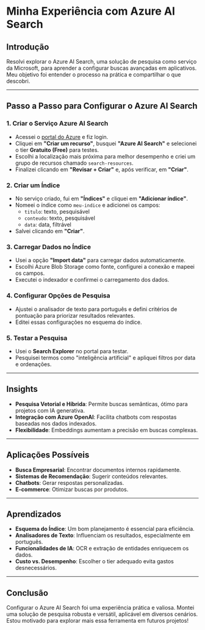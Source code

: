 # Minha Experiência com Azure AI Search

## Introdução
Resolvi explorar o Azure AI Search, uma solução de pesquisa como serviço da Microsoft, para aprender a configurar buscas avançadas em aplicativos. Meu objetivo foi entender o processo na prática e compartilhar o que descobri.

---

## Passo a Passo para Configurar o Azure AI Search

### 1. Criar o Serviço Azure AI Search
- Acessei o [portal do Azure](https://portal.azure.com) e fiz login.
- Cliquei em **"Criar um recurso"**, busquei **"Azure AI Search"** e selecionei o tier **Gratuito (Free)** para testes.
- Escolhi a localização mais próxima para melhor desempenho e criei um grupo de recursos chamado `search-resources`.
- Finalizei clicando em **"Revisar + Criar"** e, após verificar, em **"Criar"**.

### 2. Criar um Índice
- No serviço criado, fui em **"Índices"** e cliquei em **"Adicionar índice"**.
- Nomeei o índice como `meu-indice` e adicionei os campos:
  - `titulo`: texto, pesquisável
  - `conteudo`: texto, pesquisável
  - `data`: data, filtrável
- Salvei clicando em **"Criar"**.

### 3. Carregar Dados no Índice
- Usei a opção **"Import data"** para carregar dados automaticamente.
- Escolhi Azure Blob Storage como fonte, configurei a conexão e mapeei os campos.
- Executei o indexador e confirmei o carregamento dos dados.

### 4. Configurar Opções de Pesquisa
- Ajustei o analisador de texto para português e defini critérios de pontuação para priorizar resultados relevantes.
- Editei essas configurações no esquema do índice.

### 5. Testar a Pesquisa
- Usei o **Search Explorer** no portal para testar.
- Pesquisei termos como "inteligência artificial" e apliquei filtros por data e ordenações.

---

## Insights
- **Pesquisa Vetorial e Híbrida**: Permite buscas semânticas, ótimo para projetos com IA generativa.
- **Integração com Azure OpenAI**: Facilita chatbots com respostas baseadas nos dados indexados.
- **Flexibilidade**: Embeddings aumentam a precisão em buscas complexas.

---

## Aplicações Possíveis
- **Busca Empresarial**: Encontrar documentos internos rapidamente.
- **Sistemas de Recomendação**: Sugerir conteúdos relevantes.
- **Chatbots**: Gerar respostas personalizadas.
- **E-commerce**: Otimizar buscas por produtos.

---

## Aprendizados
- **Esquema do Índice**: Um bom planejamento é essencial para eficiência.
- **Analisadores de Texto**: Influenciam os resultados, especialmente em português.
- **Funcionalidades de IA**: OCR e extração de entidades enriquecem os dados.
- **Custo vs. Desempenho**: Escolher o tier adequado evita gastos desnecessários.

---

## Conclusão
Configurar o Azure AI Search foi uma experiência prática e valiosa. Montei uma solução de pesquisa robusta e versátil, aplicável em diversos cenários. Estou motivado para explorar mais essa ferramenta em futuros projetos!
